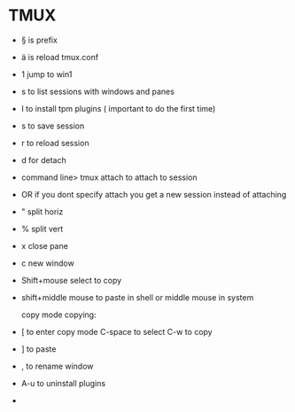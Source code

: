  # TMUX
 
 * § is prefix 
 * ä is reload tmux.conf
 * 1 jump to win1
 * s to list sessions with windows and panes
 
 * I to install tpm plugins ( important to do the first time)
 * s to save session
 * r to reload session
 * d for detach
 * command line> tmux attach to attach to session
 * OR if you dont specify attach you get a new session instead of attaching

 * " split horiz
 * % split vert
 * x close pane
 * c new window

 * Shift+mouse select to copy
 * shift+middle mouse to paste in shell or middle mouse in system

   copy mode copying:
 * [ to enter copy mode C-space to select C-w to copy
* ] to paste
* , to rename window
* A-u to uninstall plugins
* 
